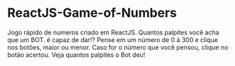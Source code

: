# ReactJS-Game-of-Numbers
Jogo rápido de numeros criado em ReactJS.
Quantos palpites você acha que um BOT. é capaz de dar!?
Pense em um número de 0 à 300 e clique nos botões, maior ou menor.
Caso for o número que você pensou, clique no botão acertou.
Veja quantos palpites o Bot deu!
